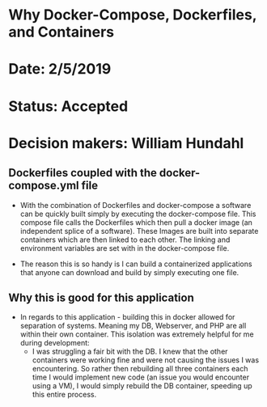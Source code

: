 # Why Docker-Compose, Dockerfiles, and Containers
# Date: 2/5/2019

# Status: Accepted
# Decision makers: William Hundahl

## Dockerfiles coupled with the docker-compose.yml file

- With the combination of Dockerfiles and docker-compose a software can be quickly built simply by executing the docker-compose file. This compose file calls the Dockerfiles which then pull a docker image (an independent splice of a software). These Images are built into separate containers which are then linked to each other. The linking and environment variables are set with in the docker-compose file.

- The reason this is so handy is I can build a containerized applications that anyone can download and build by simply executing one file.

## Why this is good for this application

- In regards to this application - building this in docker allowed for separation of systems. Meaning my DB, Webserver, and PHP are all within their own container. This isolation was extremely helpful for me during development:
  - I was struggling a fair bit with the DB. I knew that the other containers were working fine and were not causing the issues I was encountering. So rather then rebuilding all three containers each time I would implement new code (an issue you would encounter using a VM), I would simply rebuild the DB container, speeding up this entire process. 

